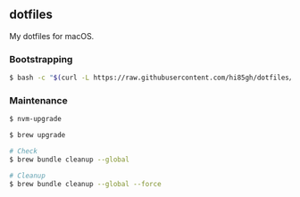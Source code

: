 ## dotfiles

My dotfiles for macOS.

### Bootstrapping

```sh
$ bash -c "$(curl -L https://raw.githubusercontent.com/hi85gh/dotfiles/master/bootstrap.sh)"
```

### Maintenance

```sh
$ nvm-upgrade

$ brew upgrade

# Check
$ brew bundle cleanup --global

# Cleanup
$ brew bundle cleanup --global --force
```
